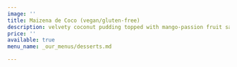 ```yaml
---
image: ''
title: Maizena de Coco (vegan/gluten-free)
description: velvety coconut pudding topped with mango-passion fruit sauce or cinnamon
price: ''
available: true
menu_name: _our_menus/desserts.md

---
```

